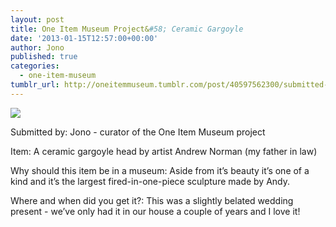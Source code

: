 ```yaml
---
layout: post
title: One Item Museum Project&#58; Ceramic Gargoyle
date: '2013-01-15T12:57:00+00:00'
author: Jono
published: true
categories:
  - one-item-museum
tumblr_url: http://oneitemmuseum.tumblr.com/post/40597562300/submitted-by-jono-curator-of-the-one-item
---
```

<img src="http://ellis.scot/uploads/2013/01/gargoyle.jpg" />

Submitted by: Jono - curator of the One Item Museum project

Item: A ceramic gargoyle head by artist Andrew Norman (my father in law)

Why should this item be in a museum: Aside from it’s beauty it’s one of a kind and it’s the largest fired-in-one-piece sculpture made by Andy.

Where and when did you get it?: This was a slightly belated wedding present - we’ve only had it in our house a couple of years and I love it!
